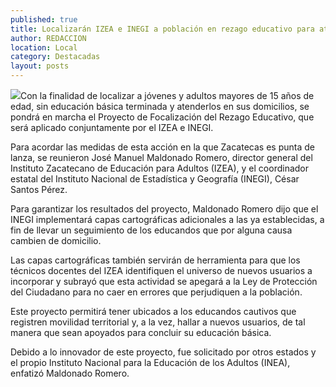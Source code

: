 ```yaml
---
published: true
title: Localizarán IZEA e INEGI a población en rezago educativo para atenderla
author: REDACCION
location: Local
category: Destacadas
layout: posts
---
```


![](http://i.imgur.com/SWLVs2Pm.jpg)Con la finalidad de localizar a jóvenes y adultos mayores de 15 años de edad, sin educación básica terminada y atenderlos en sus domicilios, se pondrá en marcha el Proyecto de Focalización del Rezago Educativo, que será aplicado conjuntamente por el IZEA e INEGI.
 
Para acordar las medidas de esta acción en la que Zacatecas es punta de lanza, se reunieron José Manuel Maldonado Romero, director general del Instituto Zacatecano de Educación para Adultos (IZEA), y el coordinador estatal del Instituto Nacional de Estadística y Geografía (INEGI), César Santos Pérez.
 
Para garantizar los resultados del proyecto, Maldonado Romero dijo que el INEGI implementará capas cartográficas adicionales a las ya establecidas, a fin de llevar un seguimiento de los educandos que por alguna causa cambien de domicilio.
 
Las capas cartográficas también servirán de herramienta para que los técnicos docentes del IZEA identifiquen el universo de nuevos usuarios a incorporar y subrayó que esta actividad se apegará a la Ley de Protección del Ciudadano para no caer en errores que perjudiquen a la población.
 
Este proyecto permitirá tener ubicados a los educandos cautivos que registren movilidad territorial y, a la vez, hallar a nuevos usuarios, de tal manera que sean apoyados para concluir su educación básica.
 
Debido a lo innovador de este proyecto, fue solicitado por otros estados y el propio Instituto Nacional para la Educación de los Adultos (INEA), enfatizó Maldonado Romero.
